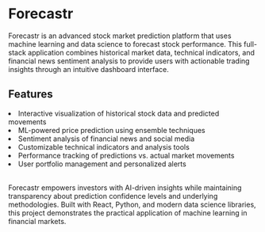 # Forecastr
Forecastr is an advanced stock market prediction platform that uses machine learning and data science to forecast stock performance. This full-stack application combines historical market data, technical indicators, and financial news sentiment analysis to provide users with actionable trading insights through an intuitive dashboard interface.

## Features
<li>Interactive visualization of historical stock data and predicted movements</li>
<li>ML-powered price prediction using ensemble techniques</li>
<li>Sentiment analysis of financial news and social media</li>
<li>Customizable technical indicators and analysis tools</li>
<li>Performance tracking of predictions vs. actual market movements</li>
<li>User portfolio management and personalized alerts</li><br>

Forecastr empowers investors with AI-driven insights while maintaining transparency about prediction confidence levels and underlying methodologies. Built with React, Python, and modern data science libraries, this project demonstrates the practical application of machine learning in financial markets.
